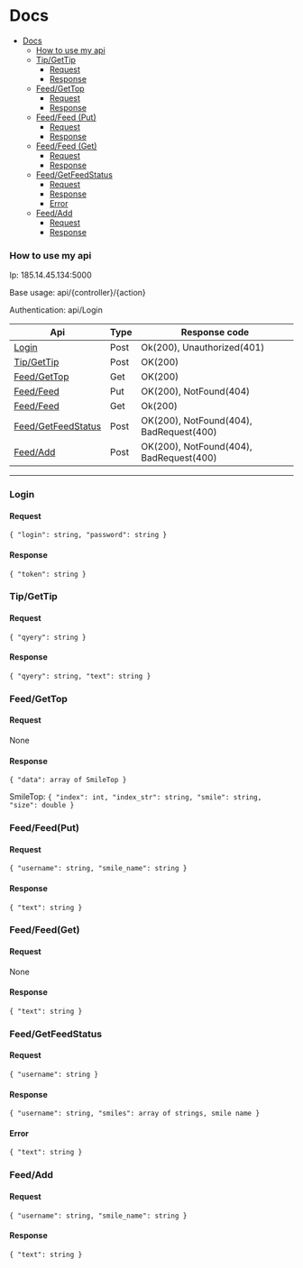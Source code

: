 # Docs

<!-- TOC -->
* [Docs](#docs)
    * [How to use my api](#how-to-use-my-api)
    * [Tip/GetTip](#tipgettip)
      * [Request](#request)
      * [Response](#response)
    * [Feed/GetTop](#feedgettop)
      * [Request](#request)
      * [Response](#response)
    * [Feed/Feed (Put)](#feedfeedput)
      * [Request](#request)
      * [Response](#response)
    * [Feed/Feed (Get)](#feedfeedget)
      * [Request](#request)
      * [Response](#response)
    * [Feed/GetFeedStatus](#feedgetfeedstatus)
      * [Request](#request)
      * [Response](#response)
      * [Error](#error)
    * [Feed/Add](#feedadd)
      * [Request](#request)
      * [Response](#response)
<!-- TOC -->

### How to use my api

Ip: 185.14.45.134:5000

Base usage: api/{controller}/{action}

Authentication: api/Login

| Api                                      | Type | Response code                           |
|------------------------------------------|------|-----------------------------------------|
| [Login](#login)                          | Post | Ok(200), Unauthorized(401)              |
| [Tip/GetTip](#tipgettip)                 | Post | OK(200)                                 |
| [Feed/GetTop](#feedgettop)               | Get  | OK(200)                                 |
| [Feed/Feed](#feedfeedput)                | Put  | OK(200), NotFound(404)                  |
| [Feed/Feed](#feedfeedget)                | Get  | Ok(200)                                 |
| [Feed/GetFeedStatus](#feedgetfeedstatus) | Post | OK(200), NotFound(404), BadRequest(400) |
| [Feed/Add](#feedadd)                     | Post | OK(200), NotFound(404), BadRequest(400) |
___

### Login

#### Request
`{ "login": string, "password": string }`

#### Response
`{ "token": string }`

### Tip/GetTip

#### Request
`{ "qyery": string }`

#### Response
`{ "qyery": string, "text": string }`

### Feed/GetTop

#### Request
None

#### Response
`{ "data": array of SmileTop }`

SmileTop:
`{ "index": int, "index_str": string, "smile": string, "size": double }`

### Feed/Feed(Put)

#### Request
`{ "username": string, "smile_name": string }`

#### Response
`{ "text": string }`

### Feed/Feed(Get)

#### Request
None

#### Response
`{ "text": string }`

### Feed/GetFeedStatus

#### Request
`{ "username": string }`

#### Response
`{ "username": string, "smiles": array of strings, smile name }`

#### Error
`{ "text": string }`

### Feed/Add
#### Request
`{ "username": string, "smile_name": string }`

#### Response
`{ "text": string }`
